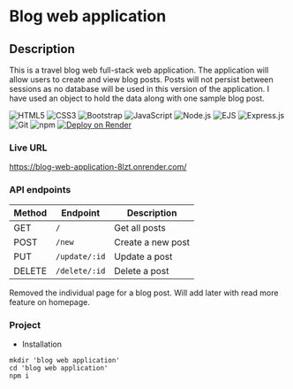 # Blog web application

## Description

This is a travel blog web full-stack web application. The application will allow users to create and view blog posts. Posts will not persist between sessions as no database will be used in this version of the application. I have used an object to hold the data along with one sample blog post.

![HTML5](https://img.shields.io/badge/HTML5-e34c26?style=for-the-badge&logo=html5&logoColor=white)
![CSS3](https://img.shields.io/badge/CSS3-264de4?style=for-the-badge&logo=css3&logoColor=white)
![Bootstrap](https://img.shields.io/badge/Bootstrap-7952B3?style=for-the-badge&logo=bootstrap&logoColor=white)
![JavaScript](https://img.shields.io/badge/JavaScript-f7df1e?style=for-the-badge&logo=javascript&logoColor=black)
![Node.js](https://img.shields.io/badge/Node.js-339933?style=for-the-badge&logo=node.js&logoColor=white)
![EJS](https://img.shields.io/badge/EJS-323330?style=for-the-badge&logo=ejs&logoColor=white)
![Express.js](https://img.shields.io/badge/Express.js-000000?style=for-the-badge&logo=express&logoColor=white)
![Git](https://img.shields.io/badge/Git-F05032?style=for-the-badge&logo=git&logoColor=white)
![npm](https://img.shields.io/badge/npm-CB3837?style=for-the-badge&logo=npm&logoColor=white)
[![Deploy on Render](https://img.shields.io/badge/Deployed%20on-Render-00979D?style=for-the-badge&logo=render&logoColor=white)](https://your-app.onrender.com)


### Live URL
https://blog-web-application-8lzt.onrender.com/

### API endpoints

| Method | Endpoint         | Description         |
|--------|------------------|---------------------|
| GET    | `/`              | Get all posts       |
| POST   | `/new`           | Create a new post   |
| PUT    | `/update/:id`    | Update a post       |
| DELETE | `/delete/:id`    | Delete a post       |

Removed the individual page for a blog post. Will add later with read more feature on homepage.

### Project
- Installation
```
mkdir 'blog web application'
cd 'blog web application'
npm i
```